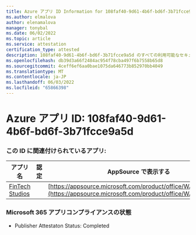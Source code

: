 ```yaml
---
title: Azure アプリ ID Information for 108faf40-9d61-4b6f-bd6f-3b71fcce9a5d
ms.author: elmalova
author: elenamalova
manager: tonybal
ms.date: 06/02/2022
ms.topic: article
ms.service: attestation
certification_type: attested
description: 108faf40-9d61-4b6f-bd6f-3b71fcce9a5d のすべての利用可能なセキュリティとコンプライアンス情報。
ms.openlocfilehash: db39d3a66f2484ac954f78cba497f6b7558b65d8
ms.sourcegitcommit: 4ceff6ef6aa0bae1075da646773b852970bb4049
ms.translationtype: MT
ms.contentlocale: ja-JP
ms.lasthandoff: 06/03/2022
ms.locfileid: "65866398"
---
```

# <a name="azure-app-id-108faf40-9d61-4b6f-bd6f-3b71fcce9a5d"></a>Azure アプリ ID: 108faf40-9d61-4b6f-bd6f-3b71fcce9a5d


### <a name="apps-associated-with-this-id"></a>この ID に関連付けられているアプリ:
| **アプリ名** | **認定** | **AppSource で表示する** |
|--------------|---------------|-----------------------|
| [FinTech Studios](../forward/WA200003969.md) |  | [https://appsource.microsoft.com/product/office/WA200003969](https://appsource.microsoft.com/product/office/WA200003969) |

### <a name="microsoft-365-app-compliance-status"></a>Microsoft 365 アプリコンプライアンスの状態
- Publisher Attestaton Status: Completed
